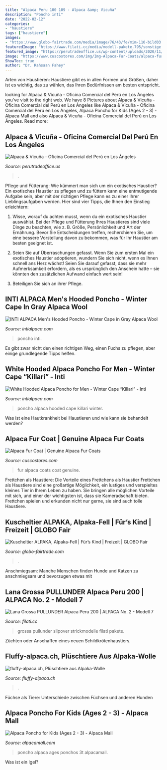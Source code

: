 ```yaml
---
title: "Alpaca Peru 100 109 - Alpaca &amp; Vicuña"
description: "Poncho inti"
date: "2022-02-12"
categories:
- "haustiere"
tags: ["haustiere"]
images:
- "https://www.globo-fairtrade.com/media/image/76/43/fe/mim-110-bild03.jpg"
featuredImage: "https://www.filati.cc/media/modell-pakete.795/sonstige.865/alpaca.2229/02/alpaca-02-m07c.jpg"
featured_image: "https://perutradeoffice.us/wp-content/uploads/2020/11/VICUNA-D.jpg"
image: "https://www.cuscostores.com/img/Img-Alpaca-Fur-Coats/alpaca-fur-coats-05.jpg"
ShowToc: true
author: "Dr. Rahsaan Fahey"
---
```



Arten von Haustieren: Haustiere gibt es in allen Formen und Größen, daher ist es wichtig, das zu wählen, das Ihren Bedürfnissen am besten entspricht.

	

		
looking for Alpaca &amp; Vicuña - Oficina Comercial del Perú en Los Ángeles you've visit to the right web. We have 8 Pictures about Alpaca &amp; Vicuña - Oficina Comercial del Perú en Los Ángeles like Alpaca &amp; Vicuña - Oficina Comercial del Perú en Los Ángeles, Alpaca Poncho for Kids (Ages 2 - 3) - Alpaca Mall and also Alpaca &amp; Vicuña - Oficina Comercial del Perú en Los Ángeles. Read more:
		
    
## Alpaca &amp; Vicuña - Oficina Comercial Del Perú En Los Ángeles

<img loading=lazy src="https://perutradeoffice.us/wp-content/uploads/2020/11/VICUNA-D.jpg" onerror="this.onerror=null;this.src='https://tse3.mm.bing.net/th?id=OIP.ekNNC7zvE8XzLFTFWXVMogHaEK&amp;pid=15.1';" alt="Alpaca &amp; Vicuña - Oficina Comercial del Perú en Los Ángeles">

_Source: perutradeoffice.us_

>. 

	

Pflege und Fütterung: Wie kümmert man sich um ein exotisches Haustier?
Ein exotisches Haustier zu pflegen und zu füttern kann eine entmutigende Aufgabe sein, aber mit der richtigen Pflege kann es zu einer Ihrer Lieblingsaufgaben werden. Hier sind vier Tipps, die Ihnen den Einstieg erleichtern:
1. Wisse, worauf du achten musst, wenn du ein exotisches Haustier auswählst. Bei der Pflege und Fütterung Ihres Haustieres sind viele Dinge zu beachten, wie z. B. Größe, Persönlichkeit und Art der Ernährung. Bevor Sie Entscheidungen treffen, recherchieren Sie, um eine bessere Vorstellung davon zu bekommen, was für Ihr Haustier am besten geeignet ist.

2. Seien Sie auf Überraschungen gefasst. Wenn Sie zum ersten Mal ein exotisches Haustier adoptieren, wundern Sie sich nicht, wenn es Ihnen schnell ans Herz wächst! Seien Sie darauf gefasst, dass sie mehr Aufmerksamkeit erfordern, als es ursprünglich den Anschein hatte – sie könnten den zusätzlichen Aufwand einfach wert sein!

3. Beteiligen Sie sich an ihrer Pflege.

    
## INTI ALPACA Men&#039;s Hooded Poncho - Winter Cape In Gray Alpaca Wool

<img loading=lazy src="https://www.intialpaca.com/wp-content/uploads/INTI0332-INTI-ALPACA-Mens-Hooded-Poncho-Winter-Cape-in-Gray-Alpaca-Wool-Cloak-Cape-Frankfurt-V4-768x1025.jpg" onerror="this.onerror=null;this.src='https://tse1.mm.bing.net/th?id=OIP.pzniRdiiPesKOEY4eQuJBAHaJ4&amp;pid=15.1';" alt="INTI ALPACA Men&#039;s Hooded Poncho - Winter Cape in Gray Alpaca Wool">

_Source: intialpaca.com_

>poncho inti. 

	

Es gibt zwar nicht den einen richtigen Weg, einen Fuchs zu pflegen, aber einige grundlegende Tipps helfen.

    
## White Hooded Alpaca Poncho For Men - Winter Cape “Killari” - Inti

<img loading=lazy src="https://www.intialpaca.com/wp-content/uploads/INTI0102.jpg" onerror="this.onerror=null;this.src='https://tse1.mm.bing.net/th?id=OIP.pW6uML511yqJBjSxptmRPgHaJ4&amp;pid=15.1';" alt="White Hooded Alpaca Poncho for Men - Winter Cape “Killari” - Inti">

_Source: intialpaca.com_

>poncho alpaca hooded cape killari winter. 

	

Was ist eine Hautkrankheit bei Haustieren und wie kann sie behandelt werden?

    
## Alpaca Fur Coat | Genuine Alpaca Fur Coats

<img loading=lazy src="https://www.cuscostores.com/img/Img-Alpaca-Fur-Coats/alpaca-fur-coats-05.jpg" onerror="this.onerror=null;this.src='https://tse2.mm.bing.net/th?id=OIP.88ONLqk8-6FxYUQuaIj07QHaKI&amp;pid=15.1';" alt="Alpaca Fur Coat | Genuine Alpaca Fur Coats">

_Source: cuscostores.com_

>fur alpaca coats coat genuine. 

	

Frettchen als Haustiere: Die Vorteile eines Frettchens als Haustier
Frettchen als Haustiere sind eine großartige Möglichkeit, ein lustiges und verspieltes kleines Tier in Ihrem Leben zu haben. Sie bringen alle möglichen Vorteile mit sich, und einer der wichtigsten ist, dass sie Kameradschaft bieten. Frettchen spielen und erkunden nicht nur gerne, sie sind auch tolle Haustiere.

    
## Kuscheltier ALPAKA, Alpaka-Fell | Für’s Kind | Freizeit | GLOBO Fair

<img loading=lazy src="https://www.globo-fairtrade.com/media/image/76/43/fe/mim-110-bild03.jpg" onerror="this.onerror=null;this.src='https://tse1.mm.bing.net/th?id=OIP.lZU5Wlnx8nQHfqwoaZOT9QHaHa&amp;pid=15.1';" alt="Kuscheltier ALPAKA, Alpaka-Fell | Für’s Kind | Freizeit | GLOBO Fair">

_Source: globo-fairtrade.com_

>. 

	

Anschmiegsam: Manche Menschen finden Hunde und Katzen zu anschmiegsam und bevorzugen etwas mit

    
## Lana Grossa PULLUNDER Alpaca Peru 200 | ALPACA No. 2 - Modell 7

<img loading=lazy src="https://www.filati.cc/media/modell-pakete.795/sonstige.865/alpaca.2229/02/alpaca-02-m07c.jpg" onerror="this.onerror=null;this.src='https://tse3.mm.bing.net/th?id=OIP.2ZC98jlrBJaoqFQuK_1-fAHaKF&amp;pid=15.1';" alt="Lana Grossa PULLUNDER Alpaca Peru 200 | ALPACA No. 2 - Modell 7">

_Source: filati.cc_

>grossa pullunder slipover strickmodelle filati pakete. 

	

Züchten oder Anschaffen eines neuen Schildkrötenhaustiers.

    
## Fluffy-alpaca.ch, Plüschtiere Aus Alpaka-Wolle

<img loading=lazy src="http://www.fluffy-alpaca.ch/modules/reassurancepro/views/img/uploads/3ea234f69197efdb15dc21e1efe4b54f.png" onerror="this.onerror=null;this.src='https://tse1.mm.bing.net/th?id=OIP.qoFe15y8FXg7MYeFe5dA2QHaHa&amp;pid=15.1';" alt="fluffy-alpaca.ch, Plüschtiere aus Alpaka-Wolle">

_Source: fluffy-alpaca.ch_

>. 

	

Füchse als Tiere: Unterschiede zwischen Füchsen und anderen Hunden

    
## Alpaca Poncho For Kids (Ages 2 - 3) - Alpaca Mall

<img loading=lazy src="https://www.alpacamall.com/images/APOAL005_Z.jpg" onerror="this.onerror=null;this.src='https://tse4.mm.bing.net/th?id=OIP.OYPgE7SOEkTStl2wQbFzOwHaJ8&amp;pid=15.1';" alt="Alpaca Poncho for Kids (Ages 2 - 3) - Alpaca Mall">

_Source: alpacamall.com_

>poncho alpaca ages ponchos 3t alpacamall. 

	

Was ist ein Igel?

